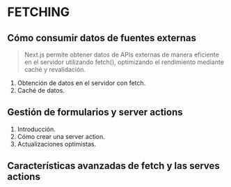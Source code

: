 



# FETCHING

## Cómo consumir datos de fuentes externas
> Next.js permite obtener datos de APIs externas de manera eficiente en el servidor utilizando fetch(), optimizando el rendimiento mediante caché y revalidación.
1. Obtención de datos en el servidor con fetch.
2. Caché de datos.

## Gestión de formularios y server actions
1. Introducción.
2. Cómo crear una server action.
3. Actualizaciones optimistas.
## Características avanzadas de fetch y las serves actions